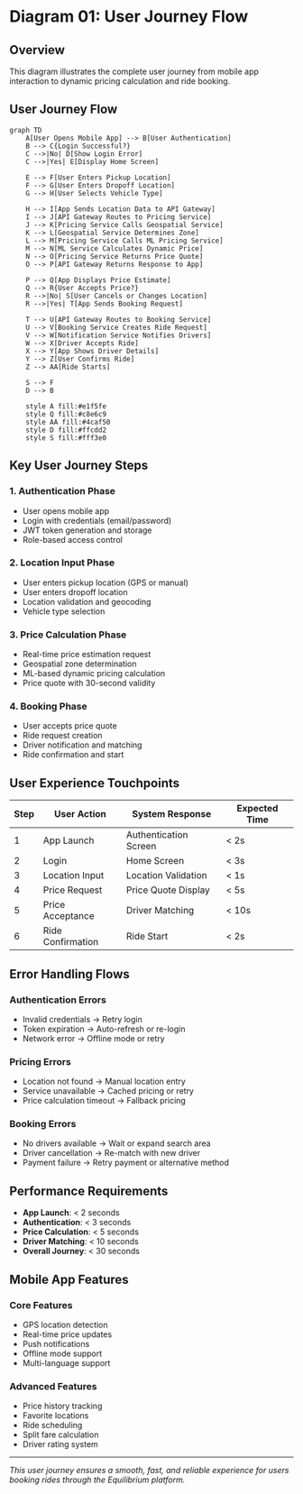 # Diagram 01: User Journey Flow

## Overview
This diagram illustrates the complete user journey from mobile app interaction to dynamic pricing calculation and ride booking.

## User Journey Flow

```mermaid
graph TD
    A[User Opens Mobile App] --> B[User Authentication]
    B --> C{Login Successful?}
    C -->|No| D[Show Login Error]
    C -->|Yes| E[Display Home Screen]
    
    E --> F[User Enters Pickup Location]
    F --> G[User Enters Dropoff Location]
    G --> H[User Selects Vehicle Type]
    
    H --> I[App Sends Location Data to API Gateway]
    I --> J[API Gateway Routes to Pricing Service]
    J --> K[Pricing Service Calls Geospatial Service]
    K --> L[Geospatial Service Determines Zone]
    L --> M[Pricing Service Calls ML Pricing Service]
    M --> N[ML Service Calculates Dynamic Price]
    N --> O[Pricing Service Returns Price Quote]
    O --> P[API Gateway Returns Response to App]
    
    P --> Q[App Displays Price Estimate]
    Q --> R{User Accepts Price?}
    R -->|No| S[User Cancels or Changes Location]
    R -->|Yes| T[App Sends Booking Request]
    
    T --> U[API Gateway Routes to Booking Service]
    U --> V[Booking Service Creates Ride Request]
    V --> W[Notification Service Notifies Drivers]
    W --> X[Driver Accepts Ride]
    X --> Y[App Shows Driver Details]
    Y --> Z[User Confirms Ride]
    Z --> AA[Ride Starts]
    
    S --> F
    D --> B
    
    style A fill:#e1f5fe
    style Q fill:#c8e6c9
    style AA fill:#4caf50
    style D fill:#ffcdd2
    style S fill:#fff3e0
```

## Key User Journey Steps

### 1. **Authentication Phase**
- User opens mobile app
- Login with credentials (email/password)
- JWT token generation and storage
- Role-based access control

### 2. **Location Input Phase**
- User enters pickup location (GPS or manual)
- User enters dropoff location
- Location validation and geocoding
- Vehicle type selection

### 3. **Price Calculation Phase**
- Real-time price estimation request
- Geospatial zone determination
- ML-based dynamic pricing calculation
- Price quote with 30-second validity

### 4. **Booking Phase**
- User accepts price quote
- Ride request creation
- Driver notification and matching
- Ride confirmation and start

## User Experience Touchpoints

| Step | User Action | System Response | Expected Time |
|------|-------------|-----------------|---------------|
| 1 | App Launch | Authentication Screen | < 2s |
| 2 | Login | Home Screen | < 3s |
| 3 | Location Input | Location Validation | < 1s |
| 4 | Price Request | Price Quote Display | < 5s |
| 5 | Price Acceptance | Driver Matching | < 10s |
| 6 | Ride Confirmation | Ride Start | < 2s |

## Error Handling Flows

### Authentication Errors
- Invalid credentials → Retry login
- Token expiration → Auto-refresh or re-login
- Network error → Offline mode or retry

### Pricing Errors
- Location not found → Manual location entry
- Service unavailable → Cached pricing or retry
- Price calculation timeout → Fallback pricing

### Booking Errors
- No drivers available → Wait or expand search area
- Driver cancellation → Re-match with new driver
- Payment failure → Retry payment or alternative method

## Performance Requirements

- **App Launch**: < 2 seconds
- **Authentication**: < 3 seconds
- **Price Calculation**: < 5 seconds
- **Driver Matching**: < 10 seconds
- **Overall Journey**: < 30 seconds

## Mobile App Features

### Core Features
- GPS location detection
- Real-time price updates
- Push notifications
- Offline mode support
- Multi-language support

### Advanced Features
- Price history tracking
- Favorite locations
- Ride scheduling
- Split fare calculation
- Driver rating system

---

*This user journey ensures a smooth, fast, and reliable experience for users booking rides through the Equilibrium platform.*
